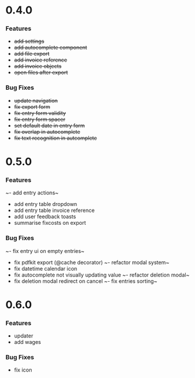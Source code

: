 # 0.4.0

### Features

- ~~add settings~~
- ~~add autocomplete component~~
- ~~add file export~~
- ~~add invoice reference~~
- ~~add invoice objects~~
- ~~open files after export~~

### Bug Fixes

- ~~update navigation~~
- ~~fix export form~~
- ~~fix entry form validity~~
- ~~fix entry form spacer~~
- ~~set default date in entry form~~
- ~~fix overlap in autocomplete~~
- ~~fix text recognition in autcomplete~~

# 0.5.0

### Features

~- add entry actions~
- add entry table dropdown
- add entry table invoice reference
- add user feedback toasts
- summarise fixcosts on export

### Bug Fixes

~- fix entry ui on empty entries~
- fix pdfkit export (@cache decorator)
~- refactor modal system~
- fix datetime calendar icon
- fix autocomplete not visually updating value
~- refactor deletion modal~
- fix deletion modal redirect on cancel
~- fix entries sorting~

# 0.6.0

### Features

- updater
- add wages

### Bug Fixes

- fix icon
